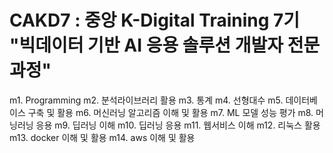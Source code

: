 # CAKD7 : 중앙 K-Digital Training 7기 "빅데이터 기반 AI 응용 솔루션 개발자 전문과정"

m1. Programming
m2. 분석라이브러리 활용
m3. 통계
m4. 선형대수
m5. 데이터베이스 구축 및 활용
m6. 머신러닝 알고리즘 이해 및 활용
m7. ML 모델 성능 평가
m8. 머닝러닝 응용
m9. 딥러닝 이해
m10. 딥러닝 응용
m11. 웹서비스 이해
m12. 리눅스 활용
m13. docker 이해 및 활용
m14. aws 이해 및 활용
